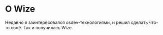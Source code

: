 # О Wize
Недавно я заинтересовался osdev-технологиями, и решил сделать что-то своё. 
Так и получилась Wize.
